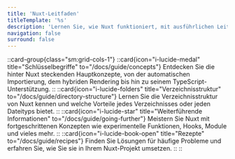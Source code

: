 ```yaml
---
title: 'Nuxt-Leitfaden'
titleTemplate: '%s'
description: 'Lernen Sie, wie Nuxt funktioniert, mit ausführlichen Leitfaden.'
navigation: false
surround: false
---
```


::card-group{class="sm:grid-cols-1"}
  ::card{icon="i-lucide-medal" title="Schlüsselbegriffe" to="/docs/guide/concepts"}
  Entdecken Sie die hinter Nuxt steckenden Hauptkonzepte, von der automatischen Importierung, dem hybriden Rendering bis hin zu seinem TypeScript-Unterstützung.
  ::
  ::card{icon="i-lucide-folders" title="Verzeichnisstruktur" to="/docs/guide/directory-structure"}
  Lernen Sie die Verzeichnisstruktur von Nuxt kennen und welche Vorteile jedes Verzeichnisses oder jeden Dateityps bietet.
  ::
  ::card{icon="i-lucide-star" title="Weiterführende Informationen" to="/docs/guide/going-further"}
  Meistern Sie Nuxt mit fortgeschrittenen Konzepten wie experimentelle Funktionen, Hooks, Module und vieles mehr.
  ::
  ::card{icon="i-lucide-book-open" title="Rezepte" to="/docs/guide/recipes"}
  Finden Sie Lösungen für häufige Probleme und erfahren Sie, wie Sie sie in Ihrem Nuxt-Projekt umsetzen.
  ::
::
